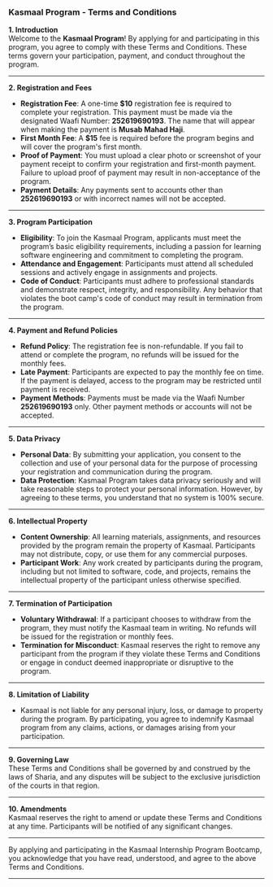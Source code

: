 ### **Kasmaal Program - Terms and Conditions**  

**1. Introduction**  
Welcome to the **Kasmaal Program**! By applying for and participating in this program, you agree to comply with these Terms and Conditions. These terms govern your participation, payment, and conduct throughout the program.

---

**2. Registration and Fees**  
- **Registration Fee**: A one-time **$10** registration fee is required to complete your registration. This payment must be made via the designated Waafi Number: **252619690193**. The name that will appear when making the payment is **Musab Mahad Haji**.  
- **First Month Fee**: A **$15** fee is required before the program begins and will cover the program's first month.  
- **Proof of Payment**: You must upload a clear photo or screenshot of your payment receipt to confirm your registration and first-month payment. Failure to upload proof of payment may result in non-acceptance of the program.  
- **Payment Details**: Any payments sent to accounts other than **252619690193** or with incorrect names will not be accepted.  

---

**3. Program Participation**  
- **Eligibility**: To join the Kasmaal Program, applicants must meet the program’s basic eligibility requirements, including a passion for learning software engineering and commitment to completing the program.  
- **Attendance and Engagement**: Participants must attend all scheduled sessions and actively engage in assignments and projects.  
- **Code of Conduct**: Participants must adhere to professional standards and demonstrate respect, integrity, and responsibility. Any behavior that violates the boot camp's code of conduct may result in termination from the program.  

---

**4. Payment and Refund Policies**  
- **Refund Policy**: The registration fee is non-refundable. If you fail to attend or complete the program, no refunds will be issued for the monthly fees.  
- **Late Payment**: Participants are expected to pay the monthly fee on time. If the payment is delayed, access to the program may be restricted until payment is received.  
- **Payment Methods**: Payments must be made via the Waafi Number **252619690193** only. Other payment methods or accounts will not be accepted.  

---

**5. Data Privacy**  
- **Personal Data**: By submitting your application, you consent to the collection and use of your personal data for the purpose of processing your registration and communication during the program.  
- **Data Protection**: Kasmaal Program takes data privacy seriously and will take reasonable steps to protect your personal information. However, by agreeing to these terms, you understand that no system is 100% secure.

---

**6. Intellectual Property**  
- **Content Ownership**: All learning materials, assignments, and resources provided by the program remain the property of Kasmaal. Participants may not distribute, copy, or use them for any commercial purposes.  
- **Participant Work**: Any work created by participants during the program, including but not limited to software, code, and projects, remains the intellectual property of the participant unless otherwise specified.

---

**7. Termination of Participation**  
- **Voluntary Withdrawal**: If a participant chooses to withdraw from the program, they must notify the Kasmaal team in writing. No refunds will be issued for the registration or monthly fees.  
- **Termination for Misconduct**: Kasmaal reserves the right to remove any participant from the program if they violate these Terms and Conditions or engage in conduct deemed inappropriate or disruptive to the program.

---

**8. Limitation of Liability**  
- Kasmaal is not liable for any personal injury, loss, or damage to property during the program. By participating, you agree to indemnify Kasmaal program from any claims, actions, or damages arising from your participation.

---

**9. Governing Law**  
These Terms and Conditions shall be governed by and construed by the laws of Sharia, and any disputes will be subject to the exclusive jurisdiction of the courts in that region.

---

**10. Amendments**  
Kasmaal reserves the right to amend or update these Terms and Conditions at any time. Participants will be notified of any significant changes.

---

By applying and participating in the Kasmaal Internship Program Bootcamp, you acknowledge that you have read, understood, and agree to the above Terms and Conditions.

---
